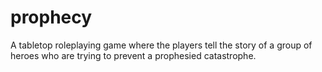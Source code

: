 # prophecy
A tabletop roleplaying game where the players tell the story of a group of heroes who are trying to prevent a prophesied catastrophe.
